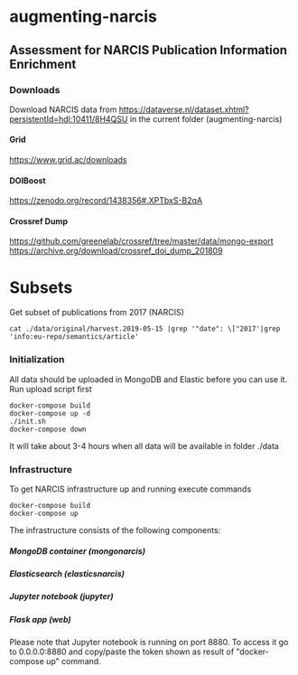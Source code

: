# augmenting-narcis
## Assessment for NARCIS Publication Information Enrichment
### Downloads
Download NARCIS data from https://dataverse.nl/dataset.xhtml?persistentId=hdl:10411/8H4QSU in the current folder (augmenting-narcis)
#### Grid
https://www.grid.ac/downloads
#### DOIBoost
https://zenodo.org/record/1438356#.XPTbxS-B2qA
#### Crossref Dump
https://github.com/greenelab/crossref/tree/master/data/mongo-export
https://archive.org/download/crossref_doi_dump_201809

# Subsets
Get subset of publications from 2017 (NARCIS)
```
cat ./data/original/harvest.2019-05-15 |grep '"date": \["2017'|grep 'info:eu-repo/semantics/article'
```

### Initialization
All data should be uploaded in MongoDB and Elastic before you can use it. Run upload script first
```
docker-compose build
docker-compose up -d   
./init.sh
docker-compose down
```
It will take about 3-4 hours when all data will be available in folder ./data

### Infrastructure
To get NARCIS infrastructure up and running execute commands
```
docker-compose build
docker-compose up  
```
The infrastructure consists of the following components:
##### MongoDB container (mongonarcis) 
##### Elasticsearch (elasticsnarcis) 
##### Jupyter notebook (jupyter)
##### Flask app (web)
Please note that Jupyter notebook is running on port 8880. To access it go to 0.0.0.0:8880 and copy/paste the token shown as result of "docker-compose up" command. 
